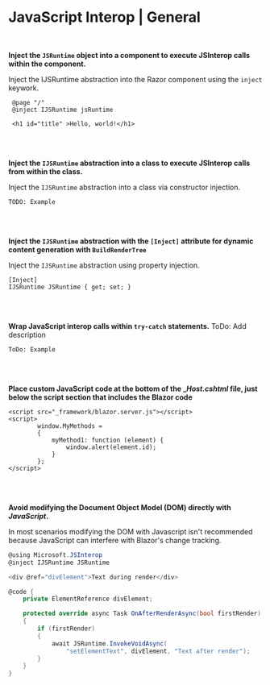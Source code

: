 # JavaScript Interop | General
<br>


**Inject the `JSRuntime` object into a component to execute JSInterop calls within the component.**

Inject the IJSRuntime abstraction into the Razor component using the `inject` keywork.

```
 @page "/"
 @inject IJSRuntime jsRuntime

 <h1 id="title" >Hello, world!</h1>
```
<br><br>


**Inject the `IJSRuntime` abstraction into a class to execute JSInterop calls from within the class.**

Inject the `IJSRuntime` abstraction into a class via constructor injection.

```
TODO: Example
```
<br><br>


**Inject the `IJSRuntime` abstraction with the `[Inject]` attribute for dynamic content generation with `BuildRenderTree`**

Inject the `IJSRuntime` abstraction using property injection.

```
[Inject]
IJSRuntime JSRuntime { get; set; }
```
<br><br>


**Wrap JavaScript interop calls within `try-catch` statements.**
ToDo: Add description

```
ToDo: Example
```
<br><br>

**Place custom JavaScript code at the bottom of the __Host.cshtml_ file, just below the script section that includes the Blazor code**

```
<script src="_framework/blazor.server.js"></script>
<script>
        window.MyMethods =
        {
            myMethod1: function (element) {
                window.alert(element.id);
            }
        };
</script>
```
<br/><br/>


**Avoid modifying the Document Object Model (DOM) directly with _JavaScript_.**

In most scenarios modifying the DOM with Javascript isn't recommended because JavaScript can interfere with Blazor's change tracking.

```csharp
@using Microsoft.JSInterop
@inject IJSRuntime JSRuntime

<div @ref="divElement">Text during render</div>

@code {
    private ElementReference divElement;

    protected override async Task OnAfterRenderAsync(bool firstRender)
    {
        if (firstRender)
        {
            await JSRuntime.InvokeVoidAsync(
                "setElementText", divElement, "Text after render");
        }
    }
}
```
<br/><br/>